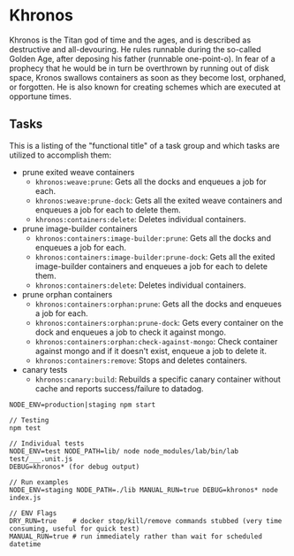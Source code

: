 # Khronos

Khronos is the Titan god of time and the ages, and is described as destructive and all-devouring. He rules runnable during the so-called Golden Age, after deposing his father (runnable one-point-o). In fear of a prophecy that he would be in turn be overthrown by running out of disk space, Kronos swallows containers as soon as they become lost, orphaned, or forgotten. He is also known for creating schemes which are executed at opportune times.

## Tasks

This is a listing of the "functional title" of a task group and which tasks are utilized to accomplish them:

- prune exited weave containers
  - `khronos:weave:prune`: Gets all the docks and enqueues a job for each.
  - `khronos:weave:prune-dock`: Gets all the exited weave containers and enqueues a job for each to delete them.
  - `khronos:containers:delete`: Deletes individual containers.
- prune image-builder containers
  - `khronos:containers:image-builder:prune`: Gets all the docks and enqueues a job for each.
  - `khronos:containers:image-builder:prune-dock`: Gets all the exited image-builder containers and enqueues a job for each to delete them.
  - `khronos:containers:delete`: Deletes individual containers.
- prune orphan containers
  - `khronos:containers:orphan:prune`: Gets all the docks and enqueues a job for each.
  - `khronos:containers:orphan:prune-dock`: Gets every container on the dock and enqueues a job to check it against mongo.
  - `khronos:containers:orphan:check-against-mongo`: Check container against mongo and if it doesn't exist, enqueue a job to delete it.
  - `khronos:containers:remove`: Stops and deletes containers.
- canary tests
  - `khronos:canary:build`: Rebuilds a specific canary container without cache and reports success/failure to datadog.

```
NODE_ENV=production|staging npm start

// Testing
npm test

// Individual tests
NODE_ENV=test NODE_PATH=lib/ node node_modules/lab/bin/lab test/___.unit.js
DEBUG=khronos* (for debug output)

// Run examples
NODE_ENV=staging NODE_PATH=./lib MANUAL_RUN=true DEBUG=khronos* node index.js

// ENV Flags
DRY_RUN=true    # docker stop/kill/remove commands stubbed (very time consuming, useful for quick test)
MANUAL_RUN=true # run immediately rather than wait for scheduled datetime
```
